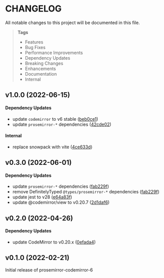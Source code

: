 # CHANGELOG

All notable changes to this project will be documented in this file.

> **Tags**
>
> - Features
> - Bug Fixes
> - Performance Improvements
> - Dependency Updates
> - Breaking Changes
> - Enhancements
> - Documentation
> - Internal

## v1.0.0 (2022-06-15)

#### Dependency Updates

- update `codemirror` to v6 stable ([beb0ce1](https://github.com/sibiraj-s/prosemirror-codemirror-6/commit/beb0ce1))
- update `prosemirror-*` dependencies ([42cde02](https://github.com/sibiraj-s/prosemirror-codemirror-6/commit/42cde02))

#### Internal

- replace snowpack with vite ([4ce633d](https://github.com/sibiraj-s/prosemirror-codemirror-6/commit/4ce633d))

## v0.3.0 (2022-06-01)

#### Dependency Updates

- update `prosemirror-*` dependencies ([fab229f](https://github.com/sibiraj-s/prosemirror-codemirror-6/commit/fab229f))
- remove DefinitelyTyped `@types/prosemirror-*` dependencies ([fab229f](https://github.com/sibiraj-s/prosemirror-codemirror-6/commit/fab229f))
- update jest to v28 ([e64a83f](https://github.com/sibiraj-s/prosemirror-codemirror-6/commit/e64a83f))
- update @codemirror/view to v0.20.7 ([2d1daf6](https://github.com/sibiraj-s/prosemirror-codemirror-6/commit/2d1daf6))

## v0.2.0 (2022-04-26)

#### Dependency Updates

- update CodeMirror to v0.20.x ([0efada4](https://github.com/sibiraj-s/prosemirror-codemirror-6/commit/0efada4))

## v0.1.0 (2022-02-21)

Initial release of prosemirror-codemirror-6
